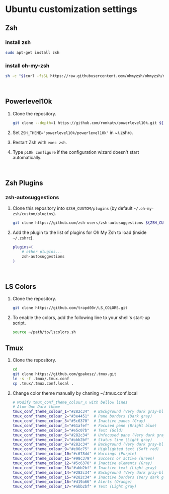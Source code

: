 # Ubuntu customization settings
## Zsh

### install zsh

```bash
sudo apt-get install zsh
```

### install oh-my-zsh

```bash
sh -c "$(curl -fsSL https://raw.githubusercontent.com/ohmyzsh/ohmyzsh/master/tools/install.sh)"
```

<br />

## Powerlevel10k

1. Clone the repository.
    ```bash
    git clone --depth=1 https://github.com/romkatv/powerlevel10k.git ${ZSH_CUSTOM:-$HOME/.oh-my-zsh/custom}/themes/powerlevel10k
    ```

2. Set `ZSH_THEME="powerlevel10k/powerlevel10k"` in ~/.zshrc.

3. Restart Zsh with `exec zsh`.

4. Type `p10k configure` if the configuration wizard doesn't start automatically.

<br />

## Zsh Plugins

### zsh-autosuggestions

1. Clone this repository into `$ZSH_CUSTOM/plugins` (by default `~/.oh-my-zsh/custom/plugins`).

    ```bash
    git clone https://github.com/zsh-users/zsh-autosuggestions ${ZSH_CUSTOM:-~/.oh-my-zsh/custom}/plugins/zsh-autosuggestions
    ```

2. Add the plugin to the list of plugins for Oh My Zsh to load (inside `~/.zshrc`).

    ```bash
    plugins=( 
        # other plugins...
        zsh-autosuggestions
    )
    ```

<br />

## LS Colors

1. Clone the repository.

    ```bash
    git clone https://github.com/trapd00r/LS_COLORS.git
    ```
2. To enable the colors, add the following line to your shell's start-up script.

    ```bash
    source ~/path/to/lscolors.sh
    ```

## Tmux

1. Clone the repository.

    ```bash
    cd
    git clone https://github.com/gpakosz/.tmux.git
    ln -s -f .tmux/.tmux.conf
    cp .tmux/.tmux.conf.local .
    ```

2. Change color theme manually by chaning ~/.tmux.conf.local

   ```bash
   # Modify tmux_conf_theme_colour_x with bellow lines
   # Atom One Dark theme
   tmux_conf_theme_colour_1="#282c34"  # Background (Very dark gray-blue)
   tmux_conf_theme_colour_2="#3e4451"  # Pane borders (Dark gray)
   tmux_conf_theme_colour_3="#5c6370"  # Inactive panes (Gray)
   tmux_conf_theme_colour_4="#61afef"  # Focused pane (Bright blue)
   tmux_conf_theme_colour_5="#e5c07b"  # Text (Gold)
   tmux_conf_theme_colour_6="#282c34"  # Unfocused pane (Very dark gray-blue)
   tmux_conf_theme_colour_7="#abb2bf"  # Status line (Light gray)
   tmux_conf_theme_colour_8="#282c34"  # Background (Very dark gray-blue)
   tmux_conf_theme_colour_9="#e06c75"  # Highlighted text (Soft red)
   tmux_conf_theme_colour_10="#c678dd" # Warnings (Purple)
   tmux_conf_theme_colour_11="#98c379" # Success or active (Green)
   tmux_conf_theme_colour_12="#5c6370" # Inactive elements (Gray)
   tmux_conf_theme_colour_13="#abb2bf" # Inactive text (Light gray)
   tmux_conf_theme_colour_14="#282c34" # Background (Very dark gray-blue)
   tmux_conf_theme_colour_15="#282c34" # Inactive borders (Very dark gray-blue)
   tmux_conf_theme_colour_16="#d19a66" # Alerts (Orange)
   tmux_conf_theme_colour_17="#abb2bf" # Text (Light gray)
   ```
